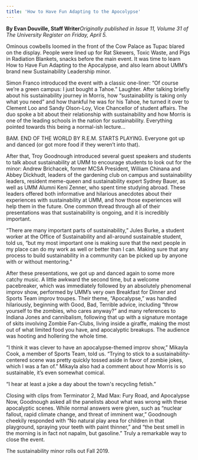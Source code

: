 ```yaml
---
title: 'How to Have Fun Adapting to the Apocolypse'
---
```


**By Evan Douville, Staff Writer**_Originally published in Issue 11, Volume 31 of The University Register on Friday, April 5._

Ominous cowbells loomed in the front of the Cow Palace as Tupac blared on the display. People were lined up for Rat Skewers, Toxic Waste, and Pigs in Radiation Blankets, snacks before the main event. It was time to learn How to Have Fun Adapting to the Apocalypse, and also learn about UMM’s brand new Sustainability Leadership minor.
    
Simon Franco introduced the event with a classic one-liner: “Of course we’re a green campus: I just bought a Tahoe.” Laughter. After talking briefly about his sustainability journey in Morris, how “sustainability is taking only what you need” and how thankful he was for his Tahoe, he turned it over to Clement Loo and Sandy Olson-Loy, Vice Chancellor of student affairs. The duo spoke a bit about their relationship with sustainability and how Morris is one of the leading schools in the nation for sustainability. Everything pointed towards this being a normal-ish lecture...
    
BAM. END OF THE WORLD BY R.E.M. STARTS PLAYING. Everyone got up and danced (or got more food if they weren’t into that).
    
After that, Troy Goodnough introduced several guest speakers and students to talk about sustainability at UMM to encourage students to look out for the minor: Andrew Brichacek, former MCSA President, William Chinana and Abbey Dickhudt, leaders of the gardening club on campus and sustainability leaders, resident meme-queen and sustainability expert Sydney Bauer, as well as UMM Alumni Keni Zenner, who spent time studying abroad. These leaders offered both informative and hilarious anecdotes about their experiences with sustainability at UMM, and how those experiences will help them in the future. One common thread through all of their presentations was that sustainability is ongoing, and it is incredibly important.
    
“There are many important parts of sustainability,” Jules Burke, a student worker at the Office of Sustainability and all-around sustainable student, told us, “but my most important one is making sure that the next people in my place can do my work as well or better than I can. Making sure that any process to build sustainability in a community can be picked up by anyone with or without mentoring.”
    
After these presentations, we got up and danced again to some more catchy music. A little awkward the second time, but a welcome pacebreaker, which was immediately followed by an absolutely phenomenal improv show, performed by UMM’s very own Breakfast for Dinner and Sports Team improv troupes. Their theme, “Apocalypse,” was handled hilariously, beginning with Good, Bad, Terrible advice, including “throw yourself to the zombies, who cares anyway?” and many references to Indiana Jones and cannibalism, following that up with a signature montage of skits involving Zombie Fan-Clubs, living inside a giraffe, making the most out of what limited food you have, and apocalyptic breakups. The audience was hooting and hollering the whole time. 
	
“I think it was clever to have an apocalypse-themed improv show,” Mikayla Cook, a member of Sports Team, told us. “Trying to stick to a sustainability-centered scene was pretty quickly tossed aside in favor of zombie jokes, which I was a fan of.” Mikayla also had a comment about how Morris is so sustainable, it’s even somewhat comical.

“I hear at least a joke a day about the town's recycling fetish.”

Closing with clips from Terminator 2, Mad Max: Fury Road, and Apocalypse Now, Goodnough asked all the panelists about what was wrong with these apocalyptic scenes. While normal answers were given, such as “nuclear fallout, rapid climate change, and threat of imminent war,” Goodnough cheekily responded with “No natural play area for children in that playground, spraying your teeth with paint thinner,” and “the best smell in the morning is in fact not napalm, but gasoline.” Truly a remarkable way to close the event.

The sustainability minor rolls out Fall 2019.
	
